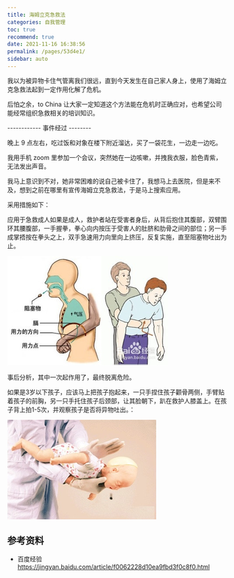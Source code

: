 ```yaml
---
title: 海姆立克急救法
categories: 自我管理
toc: true
recommend: true
date: 2021-11-16 16:38:56
permalink: /pages/53d4e1/
sidebar: auto
---
```




我以为被异物卡住气管离我们很远，直到今天发生在自己家人身上，使用了海姆立克急救法起到一定作用化解了危机。

后怕之余，to China 让大家一定知道这个方法能在危机时正确应对，也希望公司能经常组织急救相关的培训知识。

------------ 事件经过 -------- 

晚上 9 点左右，吃过饭和对象在楼下附近溜达，买了一袋花生，一边走一边吃。

我用手机 zoom 里参加一个会议，突然她在一边咳嗽，并拽我衣服，脸色青紫，无法发出声音。

我马上意识到不对，她非常困难的说自己被卡住了，我想马上去医院，但是来不及，想到之前在哪里有宣传海姆立克急救法，于是马上搜索应用。

采用措施如下：

应用于急救成人如果是成人，救护者站在受害者身后，从背后抱住其腹部，双臂围环其腰腹部，一手握拳，拳心向内按压于受害人的肚脐和肋骨之间的部位；另一手成掌捂按在拳头之上，双手急速用力向里向上挤压，反复实施，直至阻塞物吐出为止。

![img](first-aid/7830e01d96d81819ad27cd7e876efbf202b3de5e.jpg)

事后分析，其中一次起作用了，最终脱离危险。

如果是3岁以下孩子，应该马上把孩子抱起来，一只手捏住孩子颧骨两侧，手臂贴着孩子的前胸，另一只手托住孩子后颈部，让其脸朝下，趴在救护人膝盖上。在孩子背上拍1-5次，并观察孩子是否将异物吐出。：



![img](first-aid/03f26bd7997bbbf40e5f18695549610f8b56d65e.jpg)

## 参考资料 

- 百度经验 https://jingyan.baidu.com/article/f0062228d10ea9fbd3f0c8f0.html